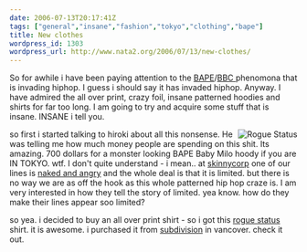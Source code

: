 ```yaml
---
date: 2006-07-13T20:17:41Z
tags: ["general","insane","fashion","tokyo","clothing","bape"]
title: New clothes
wordpress_id: 1303
wordpress_url: http://www.nata2.org/2006/07/13/new-clothes/
---
```


So for awhile i have been paying attention to the <a href="http://www.bape.com/">BAPE</a>/<a href="http://www.zugara.com/bbc/">BBC </a>phenomona that is invading hiphop. I guess i should say it has invaded hiphop. Anyway. I have admired the all over print, crazy foil, insane patterned hoodies and shirts for far too long. I am going to try and acquire some stuff that is insane. INSANE i tell you.

<img align="right" title="Rogue Status" alt="Rogue Status" src="http://static.flickr.com/65/187996848_c09499c0d9_m.jpg" />so first i started talking to hiroki about all this nonsense. He was telling me how much money people are spending on this shit. Its amazing. 700 dollars for a monster looking BAPE Baby Milo hoody if you are IN TOKYO. wtf. I don't quite understand - i mean.. at <a href="http://www.skinnycorp.com">skinnycorp</a> one of our lines is <a href="http://www.nakedandangry.com">naked and angry</a> and the whole deal is that it is limited. but there is no way we are as off the hook as this whole patterned hip hop craze is. I am very interested in how they tell the story of limited. yea know. how do they make their lines appear soo limited?

so yea. i decided to buy an all over print shirt - so i got this <a href="http://roguestatus.com">rogue status</a> shirt. it is awesome. i purchased it from <a href="http://subdivisioninc.com/">subdivision</a> in vancover. check it out.
